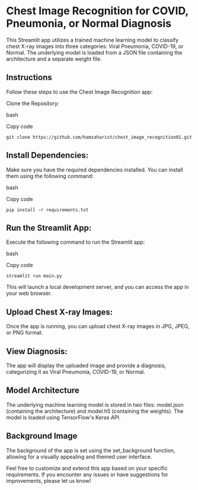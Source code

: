 # Chest Image Recognition for COVID, Pneumonia, or Normal Diagnosis
This Streamlit app utilizes a trained machine learning model to classify chest X-ray images into three categories: Viral Pneumonia, COVID-19, or Normal. The underlying model is loaded from a JSON file containing the architecture and a separate weight file.

## Instructions
Follow these steps to use the Chest Image Recognition app:

Clone the Repository:

bash

Copy code
```
git clone https://github.com/hamzaharist/chest_image_recognition01.git
```

## Install Dependencies: 
Make sure you have the required dependencies installed. You can install them using the following command:

bash

Copy code
```
pip install -r requirements.txt
```

## Run the Streamlit App:
Execute the following command to run the Streamlit app:

bash

Copy code
```
streamlit run main.py
```
This will launch a local development server, and you can access the app in your web browser.

## Upload Chest X-ray Images:
Once the app is running, you can upload chest X-ray images in JPG, JPEG, or PNG format.

## View Diagnosis:
The app will display the uploaded image and provide a diagnosis, categorizing it as Viral Pneumonia, COVID-19, or Normal.

## Model Architecture
The underlying machine learning model is stored in two files: model.json (containing the architecture) and model.h5 (containing the weights). The model is loaded using TensorFlow's Keras API.

## Background Image
The background of the app is set using the set_background function, allowing for a visually appealing and themed user interface.

Feel free to customize and extend this app based on your specific requirements. If you encounter any issues or have suggestions for improvements, please let us know!







